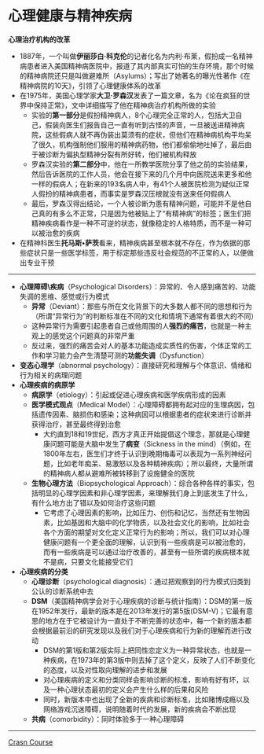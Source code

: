 # 心理健康与精神疾病
**心理治疗机构的改革**
* 1887年，一个叫做**伊丽莎白·科克伦**的记者化名为内利·布莱，假扮成一名精神病患者进入美国精神病医院中，报道了其内部真实可怕的生存环境，那个时候的精神病院还只是叫做避难所（Asylums）；写出了她著名的曝光性著作《在精神病院的10天》，引领了心理健康体系的改革
* 在1975年，美国心理学家**大卫·罗森汉**发表了一篇文章，名为《论在疯狂的世界中保持正常》，文中详细描写了他在精神病治疗机构所做的实验
  * 实验的**第一部分**是假扮精神病人，8个心理完全正常的人，包括大卫自己，假装向医生们报告自己一直有听到古怪的声音，一旦被送进精神病院，这些假病人就不再伪装出莫须有的症状，但他们在精神病机构平均呆了很久，机构强制他们服用的精神病药物，他们都偷偷地吐掉了，最后由于被诊断为偏执型精神分裂有所好转，他们被机构释放
  * 罗森汉实验的**第二部分**中，他在一所教学医院分享了他之前的实验结果，然后告诉医院的工作人员，他会在接下来的几个月中向医院送来更多和他一样的假病人；在新来的193名病人中，有41个人被医院检测为疑似正常人假扮的精神病患者，而事实是罗森汉压根就没有送来任何假病人
  * 最后，罗森汉得出结论，一个人被诊断为患有精神问题，可能并不是他自己真的有多么不正常，只是因为他被贴上了“有精神病”的标签；医生们把精神疾病看作是一种不可逆的状态，就像稳定的人格特质，而不是一种可以被治愈的疾病
* 在精神科医生**托马斯•萨茨**看来，精神疾病甚至根本就不存在，作为依据的那些症状只是一些医学标签，用于标定那些违反社会规范的不正常的人，以便做出专业干预
---
* **心理障碍\疾病**（Psychological Disorders）：异常的、令人感到痛苦的、功能失调的思维、感觉或行为模式
  * **异常**（Deviant）：那些与所在文化背景下的大多数人都不同的思想和行为（所谓“异常行为”的判断标准在不同的文化和情境下通常有着很大的不同）
  * 这种异常行为需要引起患者自己或他周围的人**强烈的痛苦**，也就是一种主观上的感觉这个问题真的非常严重
  * 反过来，强烈的痛苦会对人的基本功能造成实质性的伤害，个体正常的工作和学习能力会产生清楚可测的**功能失调**（Dysfunction）
* **变态心理学**（abnormal psychology）：直接研究和理解与个体意识、情绪和行为相关的病理问题
* **心理疾病的病原学**
  * **病原学**（etiology）：引起或促进心理疾病和医学疾病形成的因素
  * **医学模式观点**（Medical Model）：心理障碍都拥有起对应的生理病因，包括遗传因素、脑损伤和感染；这种病因可以根据患者的症状来进行诊断并获得治疗，甚至最终得到治愈
    * 大约直到18和19世纪，西方才真正开始提倡这个理念，那就是心理健康问题可能是大脑中发生了**病变**（Sickness in the mind）（例如，在1800年左右，医生们才终于认识到晚期梅毒可以表现为一系列神经问题，比如老年痴呆、易激怒以及各种精神疾病）；所以最终，大量所谓的精神病人都从避难所被转移到了设施健全的医院
  * **生物心理方法**（Biopsychological Approach）：综合各种各样的事实，包括明显的心理学因素和非心理学因素，来理解我们身上到底发生了什么，有什么地方出了错以及如何治疗这些问题
    * 它考虑了心理因素的影响，比如压力、创伤和记忆，当然还有生物因素，比如基因和大脑中的化学物质，以及社会文化的影响，比如社会各个方面的期望对文化定义正常行为的影响；所以，我们可以对心理健康问题有一个更全面的理解，认识到有一些疾病是可以被治愈的，而有一些疾病是可以通过治疗改善的，甚至有一些所谓的疾病根本就不是病，只要文化能接受它们
* **心理疾病的分类**
  * **心理诊断**（psychological diagnosis）：通过把观察到的行为模式归类到公认的诊断系统中去
  * **DSM**（美国精神病学会对于心理疾病的诊断与统计指南）：DSM的第一版在1952年发行，最新的版本是在2013年发行的第5版(DSM-V)；它最有意思的地方在于它被设计为一直处于不断完善的状态中，每一个新的版本都会根据最前沿的研究发现以及我们对于心理疾病和行为新的理解而进行改动
    * DSM的第1版和第2版实际上把同性恋定义为一种异常状态，也就是一种疾病，在1973年的第3版中则去掉了这个定义，反映了人们不断变化的态度，以及对性取向理解的进步和发展
    * 对心理疾病的定义和分类同样会影响诊断的标准，影响有好有坏，以及一种心理状态最初的定义会产生什么样的后果和风险
    * 同时，新版本中也出现了全新的疾病和诊断标准，比如赌博成瘾以及网络游戏沉迷障碍，说明随着时代的发展，新的疾病会不断出现
  * **共病**（comorbidity）：同时体验多于一种心理障碍
---
[Crasn Course](https://www.bilibili.com/video/BV1Zs411c7W6?p=29)

